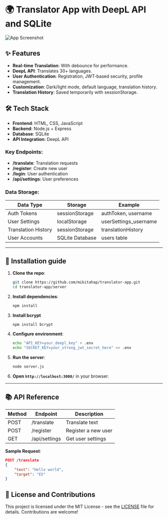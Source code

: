 # 🌍 Translator App with DeepL API and SQLite

![App Screenshot](https://i.imgur.com/3j87yNm.png)

## ✨ Features

- **Real-time Translation**: With debounce for performance.
- **DeepL API**: Translates 30+ languages.
- **User Authentication**: Registration, JWT-based security, profile management.
- **Customization**: Dark/light mode, default language, translation history.
- **Translation History**: Saved temporarily with sessionStorage.

## 🛠 Tech Stack

- **Frontend**: HTML, CSS, JavaScript
- **Backend**: Node.js + Express
- **Database**: SQLite
- **API Integration**: DeepL API

### Key Endpoints:

- **/translate**: Translation requests
- **/register**: Create new user
- **/login**: User authentication
- **/api/settings**: User preferences

### Data Storage:

| Data Type           | Storage         | Example              |
|---------------------|-----------------|----------------------|
| Auth Tokens         | sessionStorage  | authToken, username  |
| User Settings       | localStorage    | userSettings_username|
| Translation History | sessionStorage  | translationHistory   |
| User Accounts       | SQLite Database | users table          |

---

## 🚀 Installation guide

1. **Clone the repo**:
    ```bash
    git clone https://github.com/mikitahap/translator-app.git
    cd translator-app/server
    ```

2. **Install dependencies**:
    ```bash
    npm install
    ```
3. **Install bcrypt**
    ```bash
    npm install bcrypt
    ```
4. **Configure environment**:
    ```bash
    echo "API_KEY=your_deepl_key" > .env
    echo "SECRET_KEY=your_strong_jwt_secret_here" >> .env
    ```

5. **Run the server**:
    ```bash
    node server.js
    ```

6. **Open `http://localhost:3000/`** in your browser.

---


## 📚 API Reference

| Method | Endpoint         | Description                |
|--------|------------------|----------------------------|
| POST   | /translate       | Translate text             |
| POST   | /register        | Register a new user        |
| GET    | /api/settings    | Get user settings           |

**Sample Request**:
```json
POST /translate
{
    "text": "Hello world",
    "target": "ES"
}
```
## 📜 License and Contributions
This project is licensed under the MIT License - see the [LICENSE](LICENSE) file for details. Contributions are welcome!
